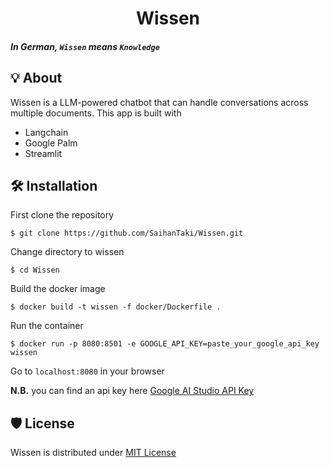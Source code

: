 <h1 style="text-align: center">Wissen</h1> 

#### *In  German, `Wissen` means `Knowledge`*

## 💡 About
Wissen is a  LLM-powered chatbot that can handle conversations across multiple documents.
This app is built with
- Langchain
- Google Palm
- Streamlit

## 🛠️ Installation

First clone the repository
```
$ git clone https://github.com/SaihanTaki/Wissen.git
```
Change directory to wissen 
```
$ cd Wissen
```
Build the docker image 
```
$ docker build -t wissen -f docker/Dockerfile .
```
Run the container

```
$ docker run -p 8080:8501 -e GOOGLE_API_KEY=paste_your_google_api_key wissen
```

Go to `localhost:8080` in your browser 

**N.B.** you can find an api key here [Google AI Studio  API Key](https://aistudio.google.com/app/apikey)

## 🛡️ License
Wissen is distributed under [MIT License](LICENSE.txt)

